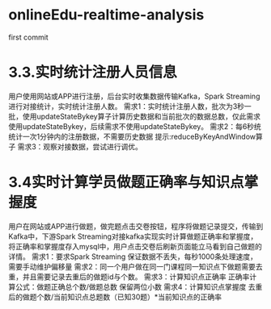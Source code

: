 # onlineEdu-realtime-analysis
first commit
# 3.3.实时统计注册人员信息
 用户使用网站或APP进行注册，后台实时收集数据传输Kafka，Spark Streaming进行对接统计，实时统计注册人数。
 需求1：实时统计注册人数，批次为3秒一批，使用updateStateBykey算子计算历史数据和当前批次的数据总数，仅此需求使用updateStateBykey，后续需求不使用updateStateBykey。
 需求2：每6秒统统计一次1分钟内的注册数据，不需要历史数据 提示:reduceByKeyAndWindow算子
 需求3：观察对接数据，尝试进行调优。
# 3.4实时计算学员做题正确率与知识点掌握度
  用户在网站或APP进行做题，做完题点击交卷按钮，程序将做题记录提交，传输到Kafka中，下游Spark Streaming对接kafka实现实时计算做题正确率和掌握度，将正确率和掌握度存入mysql中，用户点击交卷后刷新页面能立马看到自己做题的详情。
  需求1：要求Spark Streaming 保证数据不丢失，每秒1000条处理速度，需要手动维护偏移量
  需求2：同一个用户做在同一门课程同一知识点下做题需要去重，并且需要记录去重后的做题id与个数。
  需求3：计算知识点正确率 正确率计算公式：做题正确总个数/做题总数 保留两位小数
  需求4：计算知识点掌握度 去重后的做题个数/当前知识点总题数（已知30题）*当前知识点的正确率
